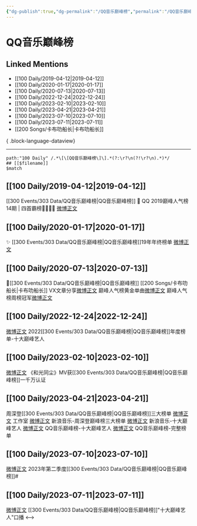 ```yaml
---
{"dg-publish":true,"dg-permalink":"/QQ音乐巅峰榜","permalink":"/QQ音乐巅峰榜/","created":"2022-12-29T18:23:38.000+08:00","updated":"2023-08-24T19:14:31.573+08:00"}
---
```


# QQ音乐巅峰榜

## Linked Mentions
- [[100 Daily/2019-04-12\|2019-04-12]]
- [[100 Daily/2020-01-17\|2020-01-17]]
- [[100 Daily/2020-07-13\|2020-07-13]]
- [[100 Daily/2022-12-24\|2022-12-24]]
- [[100 Daily/2023-02-10\|2023-02-10]]
- [[100 Daily/2023-04-21\|2023-04-21]]
- [[100 Daily/2023-07-10\|2023-07-10]]
- [[100 Daily/2023-07-11\|2023-07-11]]
- [[200 Songs/卡布叻船长\|卡布叻船长]]

{ .block-language-dataview}

---

```expander
path:"100 Daily" /.*\[\[QQ音乐巅峰榜\]\].*(?:\r?\n(?!\r?\n).*)*/
## [[$filename]]
$match
```
## [[100 Daily/2019-04-12\|2019-04-12]]
[[300 Events/303 Data/QQ音乐巅峰榜\|QQ音乐巅峰榜]]
🎵 QQ 2019巅峰人气榜14期 | 四首霸榜👏🏻👏🏻
[微博正文](https://m.weibo.cn/6466290670/4360351694737418)
## [[100 Daily/2020-01-17\|2020-01-17]]
✨ [[300 Events/303 Data/QQ音乐巅峰榜\|QQ音乐巅峰榜]]19年年终榜单 [微博正文](https://m.weibo.cn/6466290670/4461829202148937)

## [[100 Daily/2020-07-13\|2020-07-13]]
🎵[[300 Events/303 Data/QQ音乐巅峰榜\|QQ音乐巅峰榜]] [[200 Songs/卡布叻船长\|卡布叻船长]]
VX文章分享[微博正文](https://m.weibo.cn/6466290670/4526265761340243)
巅峰人气榜黄金单曲[微博正文](https://m.weibo.cn/6466290670/4526184861910874)
巅峰人气榜周榜冠军[微博正文](https://m.weibo.cn/6466290670/4526308443317056)

## [[100 Daily/2022-12-24\|2022-12-24]]
[微博正文](https://m.weibo.cn/2169129705/4850175023257778) 2022[[300 Events/303 Data/QQ音乐巅峰榜\|QQ音乐巅峰榜]]年度榜单-十大巅峰艺人
## [[100 Daily/2023-02-10\|2023-02-10]]
[微博正文](https://m.weibo.cn/2169129705/4867652688019938) 《和光同尘》MV获[[300 Events/303 Data/QQ音乐巅峰榜\|QQ音乐巅峰榜]]一千万认证
## [[100 Daily/2023-04-21\|2023-04-21]]
周深登[[300 Events/303 Data/QQ音乐巅峰榜\|QQ音乐巅峰榜]]三大榜单
[微博正文](http://weibo.com/7478855230/MD0NdafAn) 工作室
[微博正文](https://weibo.com/1266269835/MD0N1EN4q) 新浪音乐-周深登巅峰榜三大榜单
[微博正文](http://weibo.com/1266269835/MCZBXst9L) 新浪音乐-十大巅峰艺人
[微博正文](https://weibo.com/6508257634/MD0WuuBiV) QQ音乐巅峰榜-十大巅峰艺人
[微博正文](http://weibo.com/2169129705/MCYPg8lnn) QQ音乐巅峰榜-完整榜单
## [[100 Daily/2023-07-10\|2023-07-10]]
[微博正文](http://weibo.com/6508257634/N9bzAntRS) 2023年第二季度[[300 Events/303 Data/QQ音乐巅峰榜\|QQ音乐巅峰榜]]#
## [[100 Daily/2023-07-11\|2023-07-11]]
[微博正文](http://weibo.com/6508257634/N9oa3fW36) [[300 Events/303 Data/QQ音乐巅峰榜\|QQ音乐巅峰榜]]"十大巅峰艺人"口播
<-->